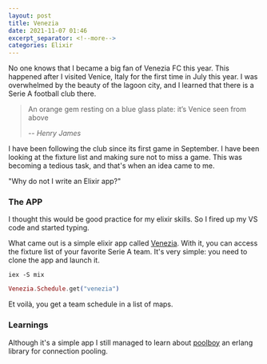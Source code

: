 ```yaml
---
layout: post
title: Venezia
date: 2021-11-07 01:46
excerpt_separator: <!--more-->
categories: Elixir
---
```

No one knows that I became a big fan of Venezia FC this year. This happened after I visited Venice, Italy for the first time in July this year.
I was overwhelmed by the beauty of the lagoon city, and I learned that there is a Serie A football club there. 

<!--more-->

> An orange gem resting on a blue glass plate: it’s Venice seen from above
>
> -- <cite>Henry James</cite>

I have been following the club since its first game in September. I have been looking at the fixture list and making sure not to miss a game. This was becoming a tedious task, and that's when an idea came to me. 

"Why do not I write an Elixir app?"

### The APP

I thought this would be good practice for my elixir skills. So I fired up my VS code and started typing.

What came out is a simple elixir app called [Venezia](https://github.com/grzegorz-jakubiak/venezia). With it, you can access the fixture list of your favorite Serie A team. It's very simple: you need to clone the app and launch it.
```
iex -S mix
```

```elixir
Venezia.Schedule.get("venezia")
```

Et voilà, you get a team schedule in a list of maps.

### Learnings

Although it's a simple app I still managed to learn about [poolboy](https://github.com/devinus/poolboy) an erlang library for connection pooling.